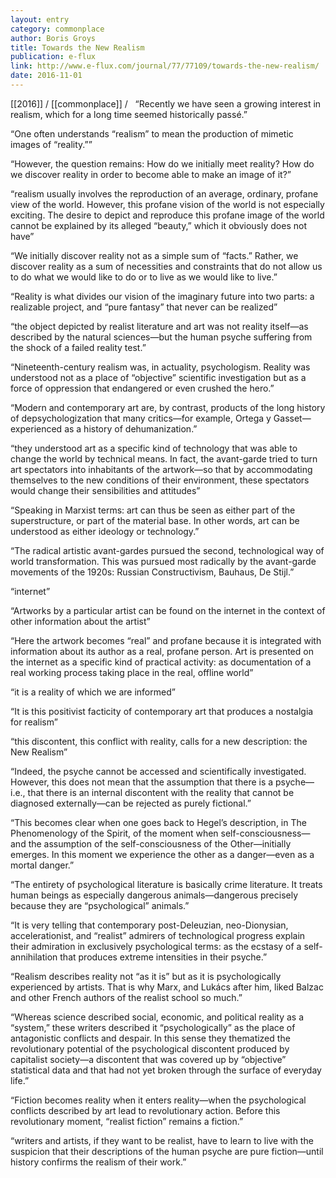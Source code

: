 ```yaml
---
layout: entry
category: commonplace
author: Boris Groys
title: Towards the New Realism
publication: e-flux
link: http://www.e-flux.com/journal/77/77109/towards-the-new-realism/
date: 2016-11-01
---
```


[[2016]] / [[commonplace]] / 
 
“Recently we have seen a growing interest in realism, which for a long time seemed historically passé.”

“One often understands “realism” to mean the production of mimetic images of “reality.””

“However, the question remains: How do we initially meet reality? How do we discover reality in order to become able to make an image of it?”

“realism usually involves the reproduction of an average, ordinary, profane view of the world. However, this profane vision of the world is not especially exciting. The desire to depict and reproduce this profane image of the world cannot be explained by its alleged “beauty,” which it obviously does not have”

“We initially discover reality not as a simple sum of “facts.” Rather, we discover reality as a sum of necessities and constraints that do not allow us to do what we would like to do or to live as we would like to live.”

“Reality is what divides our vision of the imaginary future into two parts: a realizable project, and “pure fantasy” that never can be realized”

“the object depicted by realist literature and art was not reality itself—as described by the natural sciences—but the human psyche suffering from the shock of a failed reality test.”

“Nineteenth-century realism was, in actuality, psychologism. Reality was understood not as a place of “objective” scientific investigation but as a force of oppression that endangered or even crushed the hero.”

“Modern and contemporary art are, by contrast, products of the long history of depsychologization that many critics—for example, Ortega y Gasset—experienced as a history of dehumanization.”

“they understood art as a specific kind of technology that was able to change the world by technical means. In fact, the avant-garde tried to turn art spectators into inhabitants of the artwork—so that by accommodating themselves to the new conditions of their environment, these spectators would change their sensibilities and attitudes”

“Speaking in Marxist terms: art can thus be seen as either part of the superstructure, or part of the material base. In other words, art can be understood as either ideology or technology.”

“The radical artistic avant-gardes pursued the second, technological way of world transformation. This was pursued most radically by the avant-garde movements of the 1920s: Russian Constructivism, Bauhaus, De Stijl.”

“internet”

“Artworks by a particular artist can be found on the internet in the context of other information about the artist”

“Here the artwork becomes “real” and profane because it is integrated with information about its author as a real, profane person. Art is presented on the internet as a specific kind of practical activity: as documentation of a real working process taking place in the real, offline world”

“it is a reality of which we are informed”

“It is this positivist facticity of contemporary art that produces a nostalgia for realism”

“this discontent, this conflict with reality, calls for a new description: the New Realism”

“Indeed, the psyche cannot be accessed and scientifically investigated. However, this does not mean that the assumption that there is a psyche—i.e., that there is an internal discontent with the reality that cannot be diagnosed externally—can be rejected as purely fictional.”

“This becomes clear when one goes back to Hegel’s description, in The Phenomenology of the Spirit, of the moment when self-consciousness—and the assumption of the self-consciousness of the Other—initially emerges. In this moment we experience the other as a danger—even as a mortal danger.”

“The entirety of psychological literature is basically crime literature. It treats human beings as especially dangerous animals—dangerous precisely because they are “psychological” animals.”

“It is very telling that contemporary post-Deleuzian, neo-Dionysian, accelerationist, and “realist” admirers of technological progress explain their admiration in exclusively psychological terms: as the ecstasy of a self-annihilation that produces extreme intensities in their psyche.”

“Realism describes reality not “as it is” but as it is psychologically experienced by artists. That is why Marx, and Lukács after him, liked Balzac and other French authors of the realist school so much.”

“Whereas science described social, economic, and political reality as a “system,” these writers described it “psychologically” as the place of antagonistic conflicts and despair. In this sense they thematized the revolutionary potential of the psychological discontent produced by capitalist society—a discontent that was covered up by “objective” statistical data and that had not yet broken through the surface of everyday life.”

“Fiction becomes reality when it enters reality—when the psychological conflicts described by art lead to revolutionary action. Before this revolutionary moment, “realist fiction” remains a fiction.”

“writers and artists, if they want to be realist, have to learn to live with the suspicion that their descriptions of the human psyche are pure fiction—until history confirms the realism of their work.”

